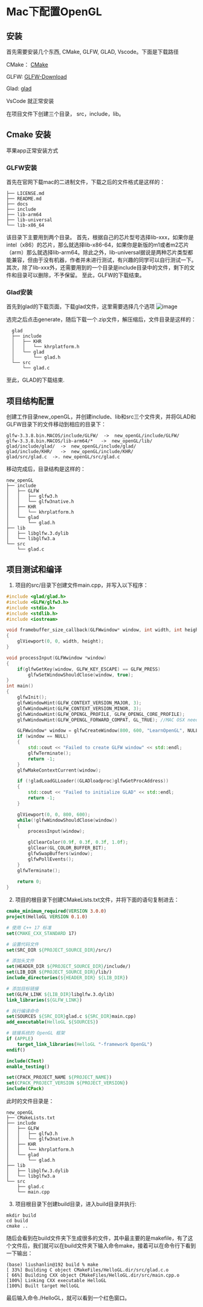 # Mac下配置OpenGL
## 安装
首先需要安装几个东西, CMake, GLFW, GLAD, Vscode。下面是下载路径

CMake： [CMake](https://cmake.org)

GLFW: [GLFW-Download](https://www.glfw.org/download.html)

Glad: [glad](https://glad.dav1d.de)

VsCode 就正常安装

在项目文件下创建三个目录， src，include，lib。

## Cmake 安装

苹果app正常安装方式

### GLFW安装

首先在官网下载mac的二进制文件，下载之后的文件格式是这样的：
```
├── LICENSE.md
├── README.md
├── docs
├── include
├── lib-arm64
├── lib-universal
└── lib-x86_64
```

该目录下主要用到两个目录。
首先，根据自己的芯片型号选择lib-xxx，如果你是intel（x86）的芯片，那么就选择lib-x86-64，如果你是新版的m1或者m2芯片（arm）那么就选择lib-arm64。除此之外，lib-universal据说是两种芯片类型都能兼容，但由于没有机器，作者并未进行测试，有兴趣的同学可以自行测试一下。
其次，除了lib-xxx外，还需要用到的一个目录是include目录中的文件，剩下的文件和目录可以删除，不予保留。
至此，GLFW的下载结束。

### Glad安装

首先到glad的下载页面，下载glad文件，这里需要选择几个选项
![image](./images/2023-06-22-014549.png ':size=30%') 

选完之后点击generate，随后下载一个.zip文件，解压缩后，文件目录是这样的：
```
  glad
  ├── include
  │   ├── KHR
  │   │   └── khrplatform.h
  │   └── glad
  │       └── glad.h
  └── src
      └── glad.c
```

至此，GLAD的下载结束.

## 项目结构配置

创建工作目录new_openGL，并创建include、lib和src三个文件夹，并将GLAD和GLFW目录下的文件移动到相应的目录下：
```
glfw-3.3.8.bin.MACOS/include/GLFW/  ->  new_openGL/include/GLFW/
glfw-3.3.8.bin.MACOS/lib-arm64/*   ->  new_openGL/lib/
glad/include/glad/  ->  new_openGL/include/glad/
glad/include/KHR/   ->  new_openGL/include/KHR/
glad/src/glad.c  ->. new_openGL/src/glad.c
```

移动完成后，目录结构是这样的：
```
new_openGL
├── include
│   ├── GLFW
│   │   ├── glfw3.h
│   │   └── glfw3native.h
│   ├── KHR
│   │   └── khrplatform.h
│   └── glad
│       └── glad.h
├── lib
│   ├── libglfw.3.dylib
│   └── libglfw3.a
└── src
    └── glad.c
```

## 项目测试和编译

1. 项目的src/目录下创建文件main.cpp，并写入以下程序：

```c++
#include <glad/glad.h>
#include <GLFW/glfw3.h>
#include <stdio.h>
#include <stdlib.h>
#include <iostream>

void framebuffer_size_callback(GLFWwindow* window, int width, int height)
{
    glViewport(0, 0, width, height);
} 

void processInput(GLFWwindow *window)
{
    if(glfwGetKey(window, GLFW_KEY_ESCAPE) == GLFW_PRESS)
        glfwSetWindowShouldClose(window, true);
}
int main()
{
    glfwInit();
    glfwWindowHint(GLFW_CONTEXT_VERSION_MAJOR, 3);
    glfwWindowHint(GLFW_CONTEXT_VERSION_MINOR, 3);
    glfwWindowHint(GLFW_OPENGL_PROFILE, GLFW_OPENGL_CORE_PROFILE);
    glfwWindowHint(GLFW_OPENGL_FORWARD_COMPAT, GL_TRUE); //MAC OSX needs

    GLFWwindow* window = glfwCreateWindow(800, 600, "LearnOpenGL", NULL, NULL);
    if (window == NULL)
    {
        std::cout << "Failed to create GLFW window" << std::endl;
        glfwTerminate();
        return -1;
    }
    glfwMakeContextCurrent(window);

    if (!gladLoadGLLoader((GLADloadproc)glfwGetProcAddress))
    {
        std::cout << "Failed to initialize GLAD" << std::endl;
        return -1;
    }   

    glViewport(0, 0, 800, 600);
    while(!glfwWindowShouldClose(window))
    {
        processInput(window);

        glClearColor(0.9f, 0.3f, 0.3f, 1.0f);
        glClear(GL_COLOR_BUFFER_BIT);
        glfwSwapBuffers(window);
        glfwPollEvents();    
    }
    glfwTerminate();
    
    return 0;
}
```

2. 项目的根目录下创建CMakeLists.txt文件，并将下面的语句复制进去：

```Cmake
cmake_minimum_required(VERSION 3.0.0)
project(HelloGL VERSION 0.1.0)

# 使用 C++ 17 标准
set(CMAKE_CXX_STANDARD 17)

# 设置代码文件
set(SRC_DIR ${PROJECT_SOURCE_DIR}/src/)

# 添加头文件
set(HEADER_DIR ${PROJECT_SOURCE_DIR}/include/)
set(LIB_DIR ${PROJECT_SOURCE_DIR}/lib/)
include_directories(${HEADER_DIR} ${LIB_DIR})

# 添加目标链接
set(GLFW_LINK ${LIB_DIR}libglfw.3.dylib)
link_libraries(${GLFW_LINK})

# 执行编译命令
set(SOURCES ${SRC_DIR}glad.c ${SRC_DIR}main.cpp)
add_executable(HelloGL ${SOURCES})

# 链接系统的 OpenGL 框架
if (APPLE)
    target_link_libraries(HelloGL "-framework OpenGL")
endif()

include(CTest)
enable_testing()

set(CPACK_PROJECT_NAME ${PROJECT_NAME})
set(CPACK_PROJECT_VERSION ${PROJECT_VERSION})
include(CPack)
```

此时的文件目录是：
```
new_openGL
├── CMakeLists.txt
├── include
│   ├── GLFW
│   │   ├── glfw3.h
│   │   └── glfw3native.h
│   ├── KHR
│   │   └── khrplatform.h
│   └── glad
│       └── glad.h
├── lib
│   ├── libglfw.3.dylib
│   └── libglfw3.a
└── src
    ├── glad.c
    └── main.cpp
```

3. 项目根目录下创建build目录，进入build目录并执行:

```
mkdir build
cd build
cmake ..
```

随后会看到在build文件夹下生成很多的文件，其中最主要的是makefile，有了这个文件后，我们就可以在build文件夹下输入命令make，接着可以在命令行下看到一下输出：
```
(base) liushanlin@192 build % make
[ 33%] Building C object CMakeFiles/HelloGL.dir/src/glad.c.o
[ 66%] Building CXX object CMakeFiles/HelloGL.dir/src/main.cpp.o
[100%] Linking CXX executable HelloGL
[100%] Built target HelloGL
```

最后输入命令./HelloGL，就可以看到一个红色窗口。